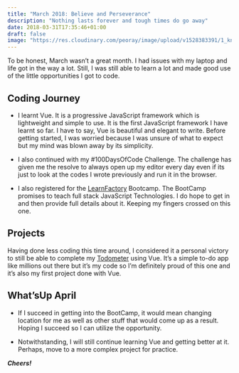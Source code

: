 ```yaml
---
title: "March 2018: Believe and Perseverance"
description: "Nothing lasts forever and tough times do go away"
date: 2018-03-31T17:35:46+01:00
draft: false
image: "https://res.cloudinary.com/peoray/image/upload/v1528383391/1_kn89I2F3TdWvOFISiIn94g_fil7na.jpg"
---
```


To be honest, March wasn’t a great month. I had issues with my laptop and life got in the way a lot. Still, I was still able to learn a 
lot and made good use of the little opportunities I got to code.

## Coding Journey

- I learnt Vue. It is a progressive JavaScript framework which is lightweight and simple to use. It is the first JavaScript framework I have learnt so far. I have to say, Vue is beautiful and elegant to write. Before getting started, I was worried because I was unsure of what to expect but my mind was blown away by its simplicity.
  
- I also continued with my #100DaysOfCode Challenge. The challenge has given me the resolve to always open up my editor every day even if its just to look at the codes I wrote previously and run it in the browser.
  
- I also registered for the [LearnFactory](https://techpoint.ng/2017/12/06/learnfactory-aba-feature/) Bootcamp. The BootCamp promises to teach full stack JavaScript Technologies. I do hope to get in and then provide full details about it. Keeping my fingers crossed on this one.

## Projects

Having done less coding this time around, I considered it a personal victory to still be able to complete my [Todometer](https://github.com/peoray/Todometer) using Vue. It’s a simple to-do app like millions out there but it’s my code so I’m definitely proud of this one and it’s also my first project done with Vue.

## What’sUp April

- If I succeed in getting into the BootCamp, it would mean changing location for me as well as other stuff that would come up as a result. Hoping I succeed so I can utilize the opportunity.

- Notwithstanding, I will still continue learning Vue and getting better at it. Perhaps, move to a more complex project for practice.

_**Cheers!**_